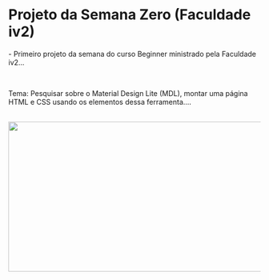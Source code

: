 # Projeto da Semana Zero (Faculdade iv2)

<p> - Primeiro projeto da semana do curso Beginner ministrado pela Faculdade iv2... </p> <br>      
<p> Tema: Pesquisar sobre o Material Design Lite (MDL), montar uma página HTML e CSS usando os elementos dessa ferramenta.... </p> <br>

<img src="https://github.com/NemesioFVF/Projeto-da-Semana-Zero/blob/main/Faculdade%20iv2%20-%20Projeto%20da%20Semana%20Zero%20(Nem%C3%A9sioF)/img/p1gif.gif?raw=true" width="660" height="300" />

